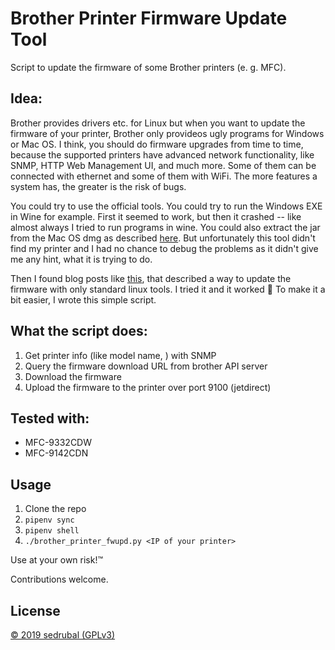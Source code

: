 # Brother Printer Firmware Update Tool

Script to update the firmware of some Brother printers (e. g. MFC).

## Idea:

Brother provides drivers etc. for Linux but when you want to update the firmware of your printer,
Brother only provideos ugly programs for Windows or Mac OS.
I think, you should do firmware upgrades from time to time, because the supported printers have
advanced network functionality, like SNMP, HTTP Web Management UI, and much more.
Some of them can be connected with ethernet and some of them with WiFi.
The more features a system has, the greater is the risk of bugs.

You could try to use the official tools. You could try to run the Windows EXE in Wine for example.
First it seemed to work, but then it crashed -- like almost always I tried to run programs in wine.
You could also extract the jar from the Mac OS dmg as described [here](https://avandorp.wordpress.com/2009/07/21/brother-printer-firmware-update-with-linux-brother-druckerfirmware-update-mit-linux/).
But unfortunately this tool didn't find my printer and I had no chance to debug the problems as it
didn't give me any hint, what it is trying to do.

Then I found blog posts like
[this](https://www.earth.li/~noodles/blog/2015/11/updating-hl3040cn-firmware.html), that described a
way to update the firmware with only standard linux tools.
I tried it and it worked :tada:
To make it a bit easier, I wrote this simple script.

## What the script does:

1. Get printer info (like model name, ) with SNMP
2. Query the firmware download URL from brother API server
3. Download the firmware
4. Upload the firmware to the printer over port 9100 (jetdirect)

## Tested with:

- MFC-9332CDW
- MFC-9142CDN

## Usage

1. Clone the repo
2. `pipenv sync`
3. `pipenv shell`
4. `./brother_printer_fwupd.py <IP of your printer>`

Use at your own risk!™

Contributions welcome.

## License

[© 2019 sedrubal (GPLv3)](./LICENSE)
